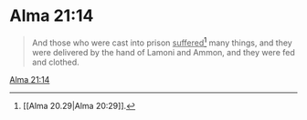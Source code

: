 # Alma 21:14

> And those who were cast into prison <u>suffered</u>[^a] many things, and they were delivered by the hand of Lamoni and Ammon, and they were fed and clothed.

[Alma 21:14](https://www.churchofjesuschrist.org/study/scriptures/bofm/alma/21?lang=eng&id=p14#p14)


[^a]: [[Alma 20.29|Alma 20:29]].  
